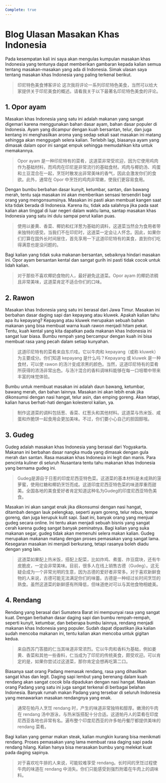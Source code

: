 ```yaml
---
Complete: true
---
```


# Blog Ulasan Masakan Khas Indonesia

Pada kesempatan kali ini saya akan mengulas kumpulan masakan khas Indonesia yang tentunya dapat memberikan gambaran kepada kalian semua tentang masakan-masakan yang ada di Indonesia. Simak ulasan saya tentang masakan khas Indonesia yang paling terkenal berikut.

> 印尼特色美食博客评论
> 这次我将评论一系列印尼特色美食，当然可以给大家提供关于印尼美食的概述。请看我关于以下最著名印尼特色美食的评论。

## 1. Opor ayam

Masakan khas Indonesia yang satu ini adalah makanan yang sangat digemari karena menggunakan bahan dasar ayam, bahan dasar populer di Indonesia. Ayam yang dicampur dengan kuah bersantan, telur, dan juga kentang ini menghasilkan aroma yang sedap sekali saat masakan ini matang sehingga akan menggugah selera kalian. Terlebih lagi, biasanya ayam yang dimasak dalam opor ini sangat empuk sehingga memudahkan kita untuk memakannya.

> Opor ayam 是一种印尼特有的菜肴，这道菜非常受欢迎，因为它使用鸡肉作为基础材料，而鸡肉在印尼是非常流行的基础食材。鸡肉与椰奶汤、鸡蛋和土豆混合在一起，烹饪时散发出非常美味的香气，因此会激发你们的食欲。此外，通常在 Opor 中烹饪的鸡肉非常嫩，使我们更容易食用。

Dengan bumbu berbahan dasar kunyit, ketumbar, santan, dan bawang merah, tentu saja masakan ini akan memberikan sensasi tersendiri bagi orang yang mengonsumsinya. Masakan ini pasti akan membuat kangen saat kita tidak berada di Indonesia. Karena itu, tidak ada salahnya jika pada saat kalian akan tinggal di luar negeri dalam waktu lama, santap masakan khas Indonesia yang satu ini dulu sampai perut kalian puas.

> 使用以姜黄、香菜、椰奶和红洋葱为基础的调料，这道菜当然会为食用者带来独特的感受。当我们不在印尼时，这道菜一定会让人怀念。因此，如果你们打算在国外长时间居住，首先享用一下这道印尼特有的美食，直到你们吃得满意也是没问题的。

Bagi kalian yang tidak suka makanan bersantan, sebaiknya hindari masakan ini. Opor ayam bersantan kental dan sangat gurih ini pasti tidak cocok untuk lidah kalian.

> 对于那些不喜欢椰奶食物的人，最好避免这道菜。Opor ayam 的椰奶浓稠且非常美味，这道菜肯定不适合你们的口味。

## 2. Rawon

Masakan khas Indonesia yang satu ini berasal dari Jawa Timur. Masakan ini berbahan dasar daging sapi dan kepayang atau kluwek. Apakah kalian tahu apa itu kepayang? Kepayang atau kluwek merupakan sebuah bahan makanan yang bisa membuat warna kuah rawon menjadi hitam pekat. Tentu, kuah kental yang kita dapatkan pada makanan khas Indonesia ini sangat luar biasa. Bumbu rempah yang bercampur dengan kuah ini bisa membuat rasa yang pecah dalam setiap kunyahan.

> 这道印尼特有的菜肴来自东爪哇。它以牛肉和 kepayang（或称 kluwek）为主要成分。你们知道 kepayang 是什么吗？Kepayang 或 kluwek 是一种食材，可以使 rawon 的汤汁变成浓黑的颜色。当然，这道印尼特有的菜肴所获得的浓汤非常出色。与汤汁混合的香料调味料能够在每一口咀嚼中带来丰富的味觉体验。

Bumbu untuk membuat masakan ini adalah daun bawang, ketumbar, bawang merah, dan bahan lainnya. Masakan ini akan lebih enak jika dikonsumsi dengan nasi hangat, telur asin, dan emping goreng. Akan tetapi, kalian harus berhati-hati dengan kolesterol kalian, ya.

> 制作这道菜的调料包括葱、香菜、红葱头和其他材料。这道菜与热米饭、咸蛋和炸脆饼一起食用会更加美味。不过，你们要小心自己的胆固醇哦。

## 3. Gudeg

Gudeg adalah masakan khas Indonesia yang berasal dari Yogyakarta. Makanan ini berbahan dasar nangka muda yang dimasak dengan gula merah dan santan. Rasa masakan khas Indonesia ini legit dan manis. Para pencinta kuliner di seluruh Nusantara tentu tahu makanan khas Indonesia yang bernama gudeg ini.

> Gudeg是源自于日惹的印度尼西亚特色菜。这道菜的基本材料是未成熟的菠萝蜜，使用红糖和椰奶烹饪而成。这道印度尼西亚特色菜的味道厚重而甜美。全国各地的美食爱好者肯定知道这种名为Gudeg的印度尼西亚特色美食。

Masakan ini akan sangat enak jika dikonsumsi dengan nasi hangat, ditambah dengan lauk pelengkap, seperti ayam goreng, telur rebus, tempe goreng, dan juga kerupuk kulit sapi. Saat ini, banyak orang yang menjual gudeg secara online. Ini tentu akan menjadi sebuah bisnis yang sangat cerah karena gudeg sangat banyak peminatnya. Bagi kalian yang suka makanan segar, gudeg tidak akan memenuhi selera makan kalian. Gudeg merupakan makanan matang dengan proses pemasakan yang sangat lama. Kesegaran masakan ini menjadi berkurang, tetapi rasanya boleh diadu dengan yang lain.

> 这道菜如果配上热米饭，搭配上配菜，比如炸鸡、煮蛋、炸豆腐块，还有牛皮脆皮，一定会非常美味。目前，很多人在线上销售古德（Gudeg）。这无疑会成为一个非常光明的生意，因为古德的爱好者非常多。对于喜欢新鲜食物的人来说，古德可能无法满足你们的味蕾。古德是一种经过长时间烹饪的熟食。虽然这道菜的新鲜感有所降低，但味道绝对可以与其他食物相媲美。

## 4. Rendang

Rendang yang berasal dari Sumatera Barat ini mempunyai rasa yang sangat kuat. Dengan berbahan dasar daging sapi dan bumbu rempah-rempah, seperti kunyit, ketumbar, dan beberapa bumbu lainnya, rendang menjadi makanan khas Indonesia yang populer. Sudah dapat dipastikan jika kalian sudah mencoba makanan ini, tentu kalian akan mencoba untuk gigitan kedua.

> 来自西苏门答腊的仁当其味道非常浓烈。它以牛肉和香料为基础，例如姜黄、香菜和其他一些香料，仁当成为了印尼的传统美食，颇受欢迎。可以肯定的是，如果你尝试过这道菜，那你肯定会想再吃第二口。

Biasanya saat orang Padang memasak rendang, rasa yang dihasilkan sangat khas dan legit. Daging sapi lembut yang berenang dalam kuah rendang akan sangat cocok bila dipadukan dengan nasi hangat. Masakan orang Padang yang satu ini juga sangat terkenal di berbagai belahan Indonesia. Banyak rumah makan Padang yang tersebar di seluruh Indonesia yang menawarkan masakan rendangnya yang enak.

> 通常在帕丹人烹饪 rendang 时，产生的味道非常独特和醇厚。嫩滑的牛肉在 rendang 汤中游泳，与热米饭搭配十分合适。这道帕丹人的菜肴在印度尼西亚各地也非常有名。遍布整个印度尼西亚的许多帕丹餐厅都提供美味的 rendang 菜肴。

Bagi kalian yang gemar makan steak, kalian mungkin kurang bisa menikmati rendang. Proses pemasakan yang lama membuat rasa daging sapi pada rendang hilang. Kalian hanya bisa merasakan bumbu yang melekat kuat pada daging sapinya.

> 对于喜欢吃牛排的人来说，可能较难享受 rendang。长时间的烹饪过程使牛肉的味道在 rendang 中消失。你们只能感受到强烈附着在牛肉上的调味料。
